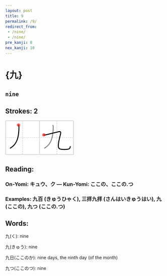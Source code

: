 ```yaml
---
layout: post
title: 9
permalink: /9/
redirect_from:
 - /nine/
 - /nine/
pre_kanji: 8
nex_kanji: 10
---
```


# {九}

## `nine`

## Strokes: 2

<div class="stroke"><img src="../images/E4B99D.png" /></div>

## Reading:

### On-Yomi: キュウ、ク &mdash; Kun-Yomi: ここの、ここの.つ

### Examples: 九百 (きゅうひゃく), 三拝九拝 (さんはいきゅうはい), 九 (ここの), 九つ (ここの.つ)

## Words:

九(く): nine

九(きゅう): nine

九日(ここのか): nine days, the ninth day (of the month)

九つ(ここのつ): nine
